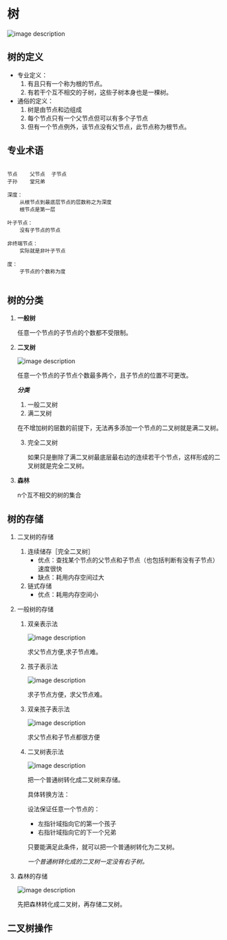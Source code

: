 # 树

![image description](images/tree.jpg)

## 树的定义

- 专业定义：
    1. 有且只有一个称为根的节点。
    2. 有若干个互不相交的子树，这些子树本身也是一棵树。
-  通俗的定义：
    1. 树是由节点和边组成
    2. 每个节点只有一个父节点但可以有多个子节点
    3. 但有一个节点例外，该节点没有父节点，此节点称为根节点。

## 专业术语

```

节点    父节点  子节点
子孙    堂兄弟

深度：
    从根节点到最底层节点的层数称之为深度
    根节点是第一层
    
叶子节点：
    没有子节点的节点
    
非终端节点：
    实际就是非叶子节点
    
度：
    子节点的个数称为度
    
```

## 树的分类

1. **一般树**

    任意一个节点的子节点的个数都不受限制。

2. **二叉树**

    ![image description](images/tree_2.png)

    任意一个节点的子节点个数最多两个，且子节点的位置不可更改。 
    
    ***分类***
    
    1. 一般二叉树
    2. 满二叉树
    
    在不增加树的层数的前提下，无法再多添加一个节点的二叉树就是满二叉树。
    
    3. 完全二叉树
    
        如果只是删除了满二叉树最底层最右边的连续若干个节点，这样形成的二叉树就是完全二叉树。

3. **森林**

    n个互不相交的树的集合
    
## 树的存储

1. 二叉树的存储

    1. 连续储存［完全二叉树］
        - 优点：查找某个节点的父节点和子节点（也包括判断有没有子节点）速度很快
        - 缺点：耗用内存空间过大
    2. 链式存储
        - 优点：耗用内存空间小
    
2. 一般树的存储

    1. 双亲表示法
    
        ![image description](images/img_01.jpg)
    
        求父节点方便,求子节点难。
    
    2. 孩子表示法
    
        ![image description](images/img_02.jpg)
    
        求子节点方便，求父节点难。
    
    3. 双亲孩子表示法
    
        ![image description](images/img_03.jpg)
    
        求父节点和子节点都很方便
    
    4. 二叉树表示法
    
        ![image description](images/img_04.jpg)
    
        把一个普通树转化成二叉树来存储。
        
        具体转换方法：
        
        设法保证任意一个节点的：
            
        - 左指针域指向它的第一个孩子
        - 右指针域指向它的下一个兄弟
            
        只要能满足此条件，就可以把一个普通树转化为二叉树。
        
        *一个普通树转化成的二叉树一定没有右子树。*
        
3. 森林的存储

    ![image description](images/img_05.jpg)

    先把森林转化成二叉树，再存储二叉树。
    
## 二叉树操作

